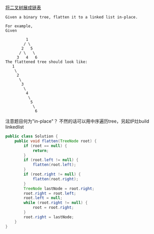 [将二叉树展成链表](https://leetcode.com/problems/flatten-binary-tree-to-linked-list/description/)

```
Given a binary tree, flatten it to a linked list in-place.

For example,
Given

         1
        / \
       2   5
      / \   \
     3   4   6
The flattened tree should look like:
   1
    \
     2
      \
       3
        \
         4
          \
           5
            \
             6
```
注意题目何为"in-place"？ 不然的话可以用中序遍历tree，另起炉灶build linkedlist
```java
public class Solution {
    public void flatten(TreeNode root) {
        if (root == null) {
            return;
        }
        if (root.left != null) {
            flatten(root.left);
        }
        if (root.right != null) {
            flatten(root.right);
        }
        TreeNode lastNode = root.right;
        root.right = root.left;
        root.left = null;
        while (root.right != null) {
            root = root.right;
        }
        root.right = lastNode;
    }
}
```
